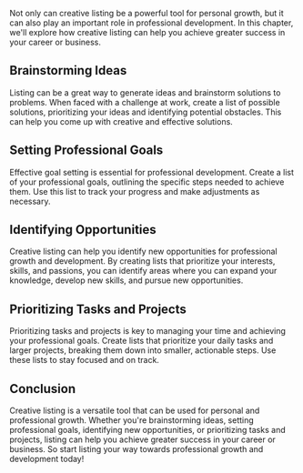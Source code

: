 
Not only can creative listing be a powerful tool for personal growth, but it can also play an important role in professional development. In this chapter, we'll explore how creative listing can help you achieve greater success in your career or business.

Brainstorming Ideas
-------------------

Listing can be a great way to generate ideas and brainstorm solutions to problems. When faced with a challenge at work, create a list of possible solutions, prioritizing your ideas and identifying potential obstacles. This can help you come up with creative and effective solutions.

Setting Professional Goals
--------------------------

Effective goal setting is essential for professional development. Create a list of your professional goals, outlining the specific steps needed to achieve them. Use this list to track your progress and make adjustments as necessary.

Identifying Opportunities
-------------------------

Creative listing can help you identify new opportunities for professional growth and development. By creating lists that prioritize your interests, skills, and passions, you can identify areas where you can expand your knowledge, develop new skills, and pursue new opportunities.

Prioritizing Tasks and Projects
-------------------------------

Prioritizing tasks and projects is key to managing your time and achieving your professional goals. Create lists that prioritize your daily tasks and larger projects, breaking them down into smaller, actionable steps. Use these lists to stay focused and on track.

Conclusion
----------

Creative listing is a versatile tool that can be used for personal and professional growth. Whether you're brainstorming ideas, setting professional goals, identifying new opportunities, or prioritizing tasks and projects, listing can help you achieve greater success in your career or business. So start listing your way towards professional growth and development today!
